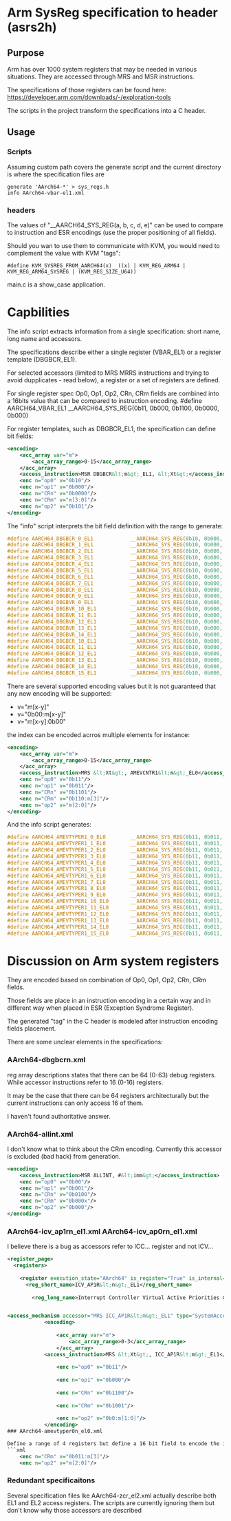 # Arm SysReg specification to header (asrs2h)

## Purpose

Arm has over 1000 system registers that may be needed in various situations.
They are accessed through MRS and MSR instructions.

The specifications of those registers can be found here:
https://developer.arm.com/downloads/-/exploration-tools

The scripts in the project transform the specifications into a C header.

## Usage

### Scripts
Assuming custom path covers the generate script and the current directory
is where the specification files are

    generate 'AArch64-*' > sys_regs.h
    info AArch64-vbar-el1.xml

### headers

The values of "__AARCH64_SYS_REG(a, b, c, d, e)" can be used to compare 
to instruction and ESR encodings (use the proper positioning of all fields).

Should you wan to use them to communicate with KVM, you would need to complement
the value with KVM "tags": 

    #define KVM_SYSREG_FROM_AARCH64(x)	((x) | KVM_REG_ARM64 | KVM_REG_ARM64_SYSREG | (KVM_REG_SIZE_U64))

main.c is a show_case application.

# Capbilities

The info script extracts information from a single specification:
short name, long name and accessors.

The specifications describe either a single register (VBAR_EL1) or a register template (DBGBCR<m>_EL1).
    
For selected accessors (limited to MRS MRRS instructions and trying to avoid dupplicates - read below),
a register or a set of registers are defined.

For single register spec Op0, Op1, Op2, CRn, CRm fields are combined into a 16bits value that can be
compared to instruction encoding.
#define AARCH64_VBAR_EL1                __AARCH64_SYS_REG(0b11, 0b000, 0b1100, 0b0000, 0b000)

For register templates, such as DBGBCR<m>_EL1, the specification can define bit fields:

```xml
<encoding>
    <acc_array var="m">
        <acc_array_range>0-15</acc_array_range>
    </acc_array>
    <access_instruction>MSR DBGBCR&lt;m&gt;_EL1, &lt;Xt&gt;</access_instruction>
    <enc n="op0" v="0b10"/>
    <enc n="op1" v="0b000"/>
    <enc n="CRn" v="0b0000"/>
    <enc n="CRm" v="m[3:0]"/>
    <enc n="op2" v="0b101"/>
</encoding>
```

The "info" script interprets the bit field definition with the range to generate:

```C
#define AARCH64_DBGBCR_0_EL1            __AARCH64_SYS_REG(0b10, 0b000, 0b0000, 0b0000, 0b101)
#define AARCH64_DBGBCR_1_EL1            __AARCH64_SYS_REG(0b10, 0b000, 0b0000, 0b0001, 0b101)
#define AARCH64_DBGBCR_2_EL1            __AARCH64_SYS_REG(0b10, 0b000, 0b0000, 0b0010, 0b101)
#define AARCH64_DBGBCR_3_EL1            __AARCH64_SYS_REG(0b10, 0b000, 0b0000, 0b0011, 0b101)
#define AARCH64_DBGBCR_4_EL1            __AARCH64_SYS_REG(0b10, 0b000, 0b0000, 0b0100, 0b101)
#define AARCH64_DBGBCR_5_EL1            __AARCH64_SYS_REG(0b10, 0b000, 0b0000, 0b0101, 0b101)                                                                                                             
#define AARCH64_DBGBCR_6_EL1            __AARCH64_SYS_REG(0b10, 0b000, 0b0000, 0b0110, 0b101)                                                                                                             
#define AARCH64_DBGBCR_7_EL1            __AARCH64_SYS_REG(0b10, 0b000, 0b0000, 0b0111, 0b101)                                                                                                             
#define AARCH64_DBGBCR_8_EL1            __AARCH64_SYS_REG(0b10, 0b000, 0b0000, 0b1000, 0b101)                                                                                                             
#define AARCH64_DBGBCR_9_EL1            __AARCH64_SYS_REG(0b10, 0b000, 0b0000, 0b1001, 0b101)                                                                                                             
#define AARCH64_DBGBVR_0_EL1            __AARCH64_SYS_REG(0b10, 0b000, 0b0000, 0b0000, 0b100)                                                                                                             
#define AARCH64_DBGBVR_10_EL1           __AARCH64_SYS_REG(0b10, 0b000, 0b0000, 0b1010, 0b100)                                                                                                             
#define AARCH64_DBGBVR_11_EL1           __AARCH64_SYS_REG(0b10, 0b000, 0b0000, 0b1011, 0b100)                                                                                                             
#define AARCH64_DBGBVR_12_EL1           __AARCH64_SYS_REG(0b10, 0b000, 0b0000, 0b1100, 0b100)                                                                                                             
#define AARCH64_DBGBVR_13_EL1           __AARCH64_SYS_REG(0b10, 0b000, 0b0000, 0b1101, 0b100)                                                                                                             
#define AARCH64_DBGBVR_14_EL1           __AARCH64_SYS_REG(0b10, 0b000, 0b0000, 0b1110, 0b100)                                                                                                             
#define AARCH64_DBGBCR_10_EL1           __AARCH64_SYS_REG(0b10, 0b000, 0b0000, 0b1010, 0b101)
#define AARCH64_DBGBCR_11_EL1           __AARCH64_SYS_REG(0b10, 0b000, 0b0000, 0b1011, 0b101)
#define AARCH64_DBGBCR_12_EL1           __AARCH64_SYS_REG(0b10, 0b000, 0b0000, 0b1100, 0b101)
#define AARCH64_DBGBCR_13_EL1           __AARCH64_SYS_REG(0b10, 0b000, 0b0000, 0b1101, 0b101)
#define AARCH64_DBGBCR_14_EL1           __AARCH64_SYS_REG(0b10, 0b000, 0b0000, 0b1110, 0b101)
#define AARCH64_DBGBCR_15_EL1           __AARCH64_SYS_REG(0b10, 0b000, 0b0000, 0b1111, 0b101)
```


There are several supported encoding values but it is not guaranteed that any new encoding will be supported:
    
- v="m[x-y]"
- v="0b00:m[x-y]"
- v="m[x-y]:0b00"

the index can be encoded acrros multiple elements for instance:
```xml
<encoding>
    <acc_array var="m">
        <acc_array_range>0-15</acc_array_range>
    </acc_array>
    <access_instruction>MRS &lt;Xt&gt;, AMEVCNTR1&lt;m&gt;_EL0</access_instruction>
    <enc n="op0" v="0b11"/>
    <enc n="op1" v="0b011"/>
    <enc n="CRn" v="0b1101"/>
    <enc n="CRm" v="0b110:m[3]"/>
    <enc n="op2" v="m[2:0]"/>
</encoding>
```
And the info script generates:
```C
#define AARCH64_AMEVTYPER1_0_EL0        __AARCH64_SYS_REG(0b11, 0b011, 0b1101, 0b1110, 0b000)
#define AARCH64_AMEVTYPER1_1_EL0        __AARCH64_SYS_REG(0b11, 0b011, 0b1101, 0b1110, 0b001)
#define AARCH64_AMEVTYPER1_2_EL0        __AARCH64_SYS_REG(0b11, 0b011, 0b1101, 0b1110, 0b010)
#define AARCH64_AMEVTYPER1_3_EL0        __AARCH64_SYS_REG(0b11, 0b011, 0b1101, 0b1110, 0b011)
#define AARCH64_AMEVTYPER1_4_EL0        __AARCH64_SYS_REG(0b11, 0b011, 0b1101, 0b1110, 0b100)
#define AARCH64_AMEVTYPER1_5_EL0        __AARCH64_SYS_REG(0b11, 0b011, 0b1101, 0b1110, 0b101)
#define AARCH64_AMEVTYPER1_6_EL0        __AARCH64_SYS_REG(0b11, 0b011, 0b1101, 0b1110, 0b110)
#define AARCH64_AMEVTYPER1_7_EL0        __AARCH64_SYS_REG(0b11, 0b011, 0b1101, 0b1110, 0b111)
#define AARCH64_AMEVTYPER1_8_EL0        __AARCH64_SYS_REG(0b11, 0b011, 0b1101, 0b1111, 0b000)
#define AARCH64_AMEVTYPER1_9_EL0        __AARCH64_SYS_REG(0b11, 0b011, 0b1101, 0b1111, 0b001)
#define AARCH64_AMEVTYPER1_10_EL0       __AARCH64_SYS_REG(0b11, 0b011, 0b1101, 0b1111, 0b010)
#define AARCH64_AMEVTYPER1_11_EL0       __AARCH64_SYS_REG(0b11, 0b011, 0b1101, 0b1111, 0b011)
#define AARCH64_AMEVTYPER1_12_EL0       __AARCH64_SYS_REG(0b11, 0b011, 0b1101, 0b1111, 0b100)
#define AARCH64_AMEVTYPER1_13_EL0       __AARCH64_SYS_REG(0b11, 0b011, 0b1101, 0b1111, 0b101)
#define AARCH64_AMEVTYPER1_14_EL0       __AARCH64_SYS_REG(0b11, 0b011, 0b1101, 0b1111, 0b110)
#define AARCH64_AMEVTYPER1_15_EL0       __AARCH64_SYS_REG(0b11, 0b011, 0b1101, 0b1111, 0b111)
```
    
# Discussion on Arm system registers

They are encoded based on combination of Op0, Op1, Op2, CRn, CRm fields.

Those fields are place in an instruction encoding in a certain way and in 
different way when placed in ESR (Exception Syndrome Register).

The generated "tag" in the C header is modeled after instruction encoding fields placement.

There are some unclear elements in the specifications:

### AArch64-dbgbcrn.xml

reg array descriptions states that there can be 64 (0-63) debug registers.
While accessor instructions refer to 16 (0-16) registers.

It may be the case that there can be 64 registers architecturally but the current 
instructions can only access 16 of them. 

I haven't found authoritative answer.

### AArch64-allint.xml

I don't know what to think about the CRm encoding.
Currently this accessor is excluded (bad hack) from generation.

```xml
<encoding>
    <access_instruction>MSR ALLINT, #&lt;imm&gt;</access_instruction>
    <enc n="op0" v="0b00"/>
    <enc n="op1" v="0b001"/>
    <enc n="CRn" v="0b0100"/>
    <enc n="CRm" v="0b000x"/>
    <enc n="op2" v="0b000"/>
</encoding>
```
### AArch64-icv_ap1rn_el1.xml AArch64-icv_ap0rn_el1.xml

I believe there is a bug as accessors refer to ICC... register and not ICV...

```xml
<register_page>
  <registers>
  
    <register execution_state="AArch64" is_register="True" is_internal="True" is_banked="False" is_stub_entry="False">
      <reg_short_name>ICV_AP1R&lt;n&gt;_EL1</reg_short_name>
        
        <reg_long_name>Interrupt Controller Virtual Active Priorities Group 1 Registers</reg_long_name>


<access_mechanism accessor="MRS ICC_AP1R&lt;m&gt;_EL1" type="SystemAccessor">
            <encoding>
                
                <acc_array var="m">
                    <acc_array_range>0-3</acc_array_range>
                </acc_array>
            <access_instruction>MRS &lt;Xt&gt;, ICC_AP1R&lt;m&gt;_EL1</access_instruction>
                
                <enc n="op0" v="0b11"/>
                
                <enc n="op1" v="0b000"/>
                
                <enc n="CRn" v="0b1100"/>
                
                <enc n="CRm" v="0b1001"/>
                
                <enc n="op2" v="0b0:m[1:0]"/>
            </encoding>
### AArch64-amevtyper0n_el0.xml

Define a range of 4 registers but define a 16 bit field to encode the index:
```xml
    <enc n="CRm" v="0b011:m[3]"/>
    <enc n="op2" v="m[2:0]"/>
 ```
            
### Redundant specificaitons

Several specification files lke AArch64-zcr_el2.xml actually describe both EL1 and EL2 access registers.
The scripts are currently ignoring them but don't know why those accessors are described
